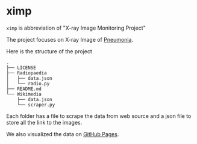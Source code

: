 # ximp
`ximp` is abbreviation of "X-ray Image Monitoring Project"

The project focuses on X-ray Image of [Pneumonia](https://en.wikipedia.org/wiki/Pneumonia).

Here is the structure of the project
```
.
├── LICENSE
├── Radiopaedia
│   ├── data.json
│   └── radio.py
├── README.md
└── Wikimedia
    ├── data.json
    └── scraper.py
```

Each folder has a file to scrape the data from web source and a json file to store all the link to the images.

We also visualized the data on [GitHub Pages](9a24f0.github.io/ximp/).